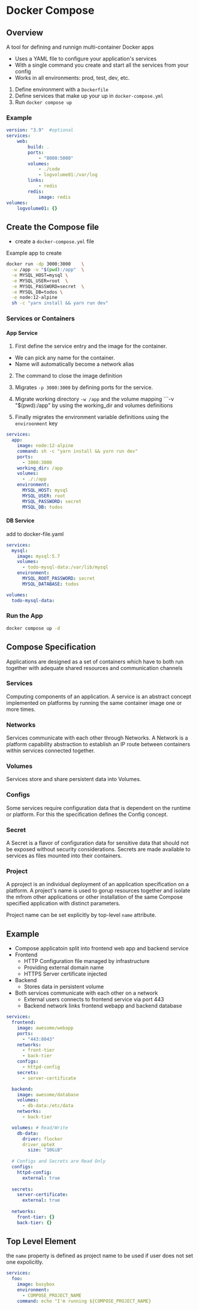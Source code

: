 # Docker Compose

## Overview 

A tool for defining and runnign multi-container Docker apps

- Uses a YAML file to configure your application's services
- With a single command you create and start all the services from your config
- Works in all environments: prod, test, dev, etc.

1. Define environment with a ```Dockerfile``` 
2. Define services that make up your up in ```docker-compose.yml```
3. Run ```docker compose up``` 

### Example

```yaml
version: "3.9"  #optional
services:
    web:
        build: .
        ports:
            - "8000:5000"
        volumes:
            - ./code
            - logvolume01:/var/log
        links:
            - redis
        redis:
            image: redis   
volumes:
    logvolume01: {}
```

## Create the Compose file

- create a ```docker-compose.yml``` file

Example app to create

```sh
docker run -dp 3000:3000    \
  -w /app -v "$(pwd):/app"  \
  -e MYSQL_HOST=mysql \
  -e MYSQL_USER=root  \
  -e MYSQL_PASSWORD=secret  \
  -e MYSQL_DB=todos \
  -e node:12-alpine
  sh -c "yarn install && yarn run dev"
```

### Services or Containers

#### App Service 

1. First define the service entry and the image for the container.

- We can pick any name for the container.
- Name will automatically become a network alias

2. The command to close the image definition 

3. Migrates ```-p 3000:3000``` by defining ports for the service.

4. Migrate working directory ```-w /app``` and the volume mapping ```-v "$(pwd):/app" by using the working_dir and volumes definitions

5. Finally migrates the environment variable definitions using the
   ```enviroonment``` key

```yml
services:
  app:
    image: node:12-alpine
    command: sh -c "yarn install && yurn run dev"      
    ports:
      - 3000:3000
    working_dir: /app
    volumes:
      - ./:/app
    environment:
      MYSQL_HOST: mysql
      MYSQL_USER: root
      MYSQL_PASSWORD: secret
      MYSQL_DB: todos
```

#### DB Service

add to docker-file.yaml

```yaml
services:
  mysql:
    image: mysql:5.7
    volumes:
      - todo-mysql-data:/var/lib/mysql
    environment:
      MYSQL_ROOT_PASSWORD: secret
      MYSQL_DATABASE: todos

volumes:
  todo-mysql-data:
```

### Run the App

```sh
docker compose up -d
```


## Compose Specification

Applications are designed as a set of containers which have to both run together with adequate shared resources and communication channels

### Services

Computing components of an application. A service is an abstract concept
implemented on platforms by running the same container image one or more times.

### Networks

Services communicate with each other through Networks. A Network is a platform capability abstraction to establish an IP route between containers within
services connected together.

### Volumes

Services store and share persistent data into Volumes. 

### Configs

Some services require configuration data that is dependent on the runtime or platform. For this the specification defines the Config concept.

### Secret

A Secret is a flavor of configuration data for sensitive data that should not be exposed without security considerations. Secrets are made available to services as files mounted into their containers.

### Project

A pproject is an individual deployment of an application specification on a platform. A project's name is used to gorup resources together and isolate the mfrom other applications or other installation of the same Compose specified application with distinct parameters. 

Project name can be set explicitly by top-level ```name``` attribute. 

## Example

- Compose applicatoin split into frontend web app and backend service
- Frontend
  - HTTP Configuration file managed by infrastructure
  - Providing external domain name
  - HTTPS Server certificate injected 
- Backend
  - Stores data in persistent volume
- Both services communicate with each other on a network
  - External users connects to frontend service via port 443
  - Backend network links frontend webapp and backend database

```yaml
services:
  frontend:
    image: awesome/webapp
    ports:
      - "443:8043"
    networks:
      - front-tier
      - back-tier
    configs:
      - httpd-config
    secrets:
      - server-certificate

  backend:
    image: awesome/database
    volumes:
      - db-data:/etc/data
    networks:
      - back-tier

  volumes: # Read/Write
    db-data:
      driver: flocker
      driver_opteX
        size: "10GiB"
  
  # Configs and Secrets are Read Only
  configs:
    httpd-config:
      external: true
    
  secrets:
    server-certificate:
      external: true
  
  networks:
    front-tier: {}
    back-tier: {}
```

## Top Level Element

the ```name``` property is defined as project name to be used if user does not set one expolicitly.

```yaml
services:
  foo:
    image: busybox
    environment:
      - COMPOSE_PROJECT_NAME
    command: echo "I'm running ${COMPOSE_PROJECT_NAME}

